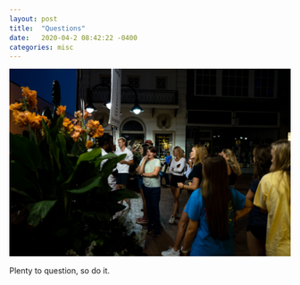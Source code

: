 ```yaml
---
layout: post
title:  "Questions"
date:   2020-04-2 08:42:22 -0400
categories: misc
---
```


![image](/images/questions.jpg)

Plenty to question, so do it.
